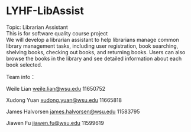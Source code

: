 # LYHF-LibAssist
Topic: Librarian Assistant  
This is for software quality course project    
We will develop a librarian assistant to help librarians manage common library management tasks, including user registration, book searching, shelving books, checking out books, and returning books. Users can also browse the books in the library and see detailed information about each book selected.

Team info：

Weile Lian weile.lian@wsu.edu 11650752

Xudong Yuan xudong.yuan@wsu.edu 11665818

James Halvorsen james.halvorsen@wsu.edu 11583795

Jiawen Fu jiawen.fu@wsu.edu 11599619
